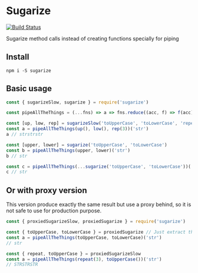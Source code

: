 # Sugarize

[![Build Status](https://travis-ci.org/elcoosp/sugarize.svg?branch=master)](https://travis-ci.org/elcoosp/sugarize)

Sugarize method calls instead of creating functions specially for piping

## Install

`npm i -S sugarize`

## Basic usage

```javascript
const { sugarizeSlow, sugarize } = require('sugarize')

const pipeAllTheThings = (...fns) => a => fns.reduce((acc, f) => f(acc), a)

const [up, low, rep] = sugarizeSlow('toUpperCase', 'toLowerCase', 'repeat')
const a = pipeAllTheThings(up(), low(), rep(3))('str')
a // ​​​​​strstrstr​​​​​

const [upper, lower] = sugarize('toUpperCase', 'toLowerCase')
const b = pipeAllTheThings(upper, lower)('str')
b // str

const c = pipeAllTheThings(...sugarize('toUpperCase', 'toLowerCase'))('str')
c // str
```

## Or with proxy version

This version produce exactly the same result but use a proxy behind, so it is not safe to use for production purpose.

```javascript
const { proxiedSugarizeSlow, proxiedSugarize } = require('sugarize')

const { toUpperCase, toLowerCase } = proxiedSugarize // Just extract the method call you need
const a = pipeAllTheThings(toUpperCase, toLowerCase)('str')
// str

const { repeat, toUpperCase } = proxiedSugarizeSlow
const a = pipeAllTheThings(repeat(3), toUpperCase())('str')
// STRSTRSTR
```
